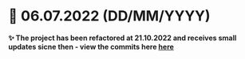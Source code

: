 # 📅 06.07.2022 (DD/MM/YYYY)
**✨ The project has been refactored at 21.10.2022 and receives small updates sicne then - view the commits here [here](https://github.com/FancyBaguette/scrimba-projects/commits/main/carousel)**

